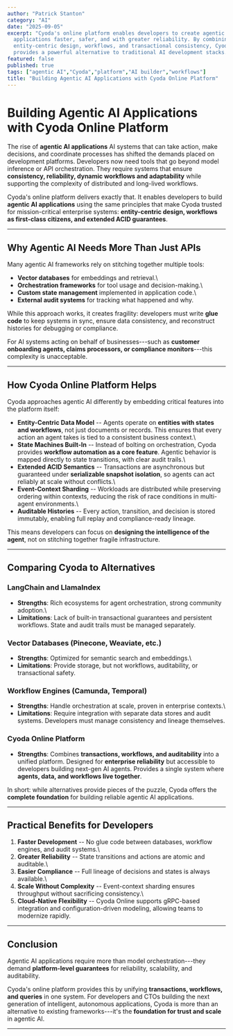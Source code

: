 ```yaml
---
author: "Patrick Stanton"
category: "AI"
date: "2025-09-05"
excerpt: "Cyoda's online platform enables developers to create agentic AI
  applications faster, safer, and with greater reliability. By combining
  entity-centric design, workflows, and transactional consistency, Cyoda
  provides a powerful alternative to traditional AI development stacks."
featured: false
published: true
tags: ["agentic AI","Cyoda","platform","AI builder","workflows"]
title: "Building Agentic AI Applications with Cyoda Online Platform"
---
```


# Building Agentic AI Applications with Cyoda Online Platform

The rise of **agentic AI applications** AI systems that can take
action, make decisions, and coordinate processes has shifted the
demands placed on development platforms. Developers now need tools that
go beyond model inference or API orchestration. They require systems
that ensure **consistency, reliability, dynamic workflows and adaptability** while
supporting the complexity of distributed and long-lived workflows.

Cyoda's online platform delivers exactly that. It enables developers to
build **agentic AI applications** using the same principles that make
Cyoda trusted for mission-critical enterprise systems: **entity-centric
design, workflows as first-class citizens, and extended ACID
guarantees**.

------------------------------------------------------------------------

## Why Agentic AI Needs More Than Just APIs

Many agentic AI frameworks rely on stitching together multiple tools:

-   **Vector databases** for embeddings and retrieval.\
-   **Orchestration frameworks** for tool usage and decision-making.\
-   **Custom state management** implemented in application code.\
-   **External audit systems** for tracking what happened and why.

While this approach works, it creates fragility: developers must write
**glue code** to keep systems in sync, ensure data consistency, and
reconstruct histories for debugging or compliance.

For AI systems acting on behalf of businesses---such as **customer
onboarding agents, claims processors, or compliance monitors**---this
complexity is unacceptable.

------------------------------------------------------------------------

## How Cyoda Online Platform Helps

Cyoda approaches agentic AI differently by embedding critical features
into the platform itself:

-   **Entity-Centric Data Model** -- Agents operate on **entities with
    states and workflows**, not just documents or records. This ensures
    that every action an agent takes is tied to a consistent business
    context.\
-   **State Machines Built-In** -- Instead of bolting on orchestration,
    Cyoda provides **workflow automation as a core feature**. Agentic
    behavior is mapped directly to state transitions, with clear audit
    trails.\
-   **Extended ACID Semantics** -- Transactions are asynchronous but
    guaranteed under **serializable snapshot isolation**, so agents can
    act reliably at scale without conflicts.\
-   **Event-Context Sharding** -- Workloads are distributed while
    preserving ordering within contexts, reducing the risk of race
    conditions in multi-agent environments.\
-   **Auditable Histories** -- Every action, transition, and decision is
    stored immutably, enabling full replay and compliance-ready lineage.

This means developers can focus on **designing the intelligence of the
agent**, not on stitching together fragile infrastructure.

------------------------------------------------------------------------

## Comparing Cyoda to Alternatives

### LangChain and LlamaIndex

-   **Strengths**: Rich ecosystems for agent orchestration, strong
    community adoption.\
-   **Limitations**: Lack of built-in transactional guarantees and
    persistent workflows. State and audit trails must be managed
    separately.

### Vector Databases (Pinecone, Weaviate, etc.)

-   **Strengths**: Optimized for semantic search and embeddings.\
-   **Limitations**: Provide storage, but not workflows, auditability,
    or transactional safety.

### Workflow Engines (Camunda, Temporal)

-   **Strengths**: Handle orchestration at scale, proven in enterprise
    contexts.\
-   **Limitations**: Require integration with separate data stores and
    audit systems. Developers must manage consistency and lineage
    themselves.

### Cyoda Online Platform

-   **Strengths**: Combines **transactions, workflows, and
    auditability** into a unified platform. Designed for **enterprise
    reliability** but accessible to developers building next-gen AI
    agents. Provides a single system where **agents, data, and workflows
    live together**.

In short: while alternatives provide pieces of the puzzle, Cyoda offers
the **complete foundation** for building reliable agentic AI
applications.

------------------------------------------------------------------------

## Practical Benefits for Developers

1.  **Faster Development** -- No glue code between databases, workflow
    engines, and audit systems.\
2.  **Greater Reliability** -- State transitions and actions are atomic
    and auditable.\
3.  **Easier Compliance** -- Full lineage of decisions and states is
    always available.\
4.  **Scale Without Complexity** -- Event-context sharding ensures
    throughput without sacrificing consistency.\
5.  **Cloud-Native Flexibility** -- Cyoda Online supports gRPC-based
    integration and configuration-driven modeling, allowing teams to
    modernize rapidly.

------------------------------------------------------------------------

## Conclusion

Agentic AI applications require more than model orchestration---they
demand **platform-level guarantees** for reliability, scalability, and
auditability.

Cyoda's online platform provides this by unifying **transactions,
workflows, and queries** in one system. For developers and CTOs building
the next generation of intelligent, autonomous applications, Cyoda is
more than an alternative to existing frameworks---it's the **foundation
for trust and scale** in agentic AI.

------------------------------------------------------------------------
